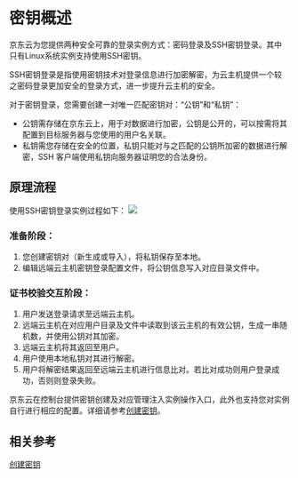 # 密钥概述
京东云为您提供两种安全可靠的登录实例方式：密码登录及SSH密钥登录。其中只有Linux系统实例支持使用SSH密钥。

SSH密钥登录是指使用密钥技术对登录信息进行加密解密，为云主机提供一个较之密码登录更加安全的登录方式，进一步提升云主机的安全。

对于密钥登录，您需要创建一对唯一匹配密钥对：“公钥”和“私钥”：

* 公钥需存储在京东云上，用于对数据进行加密，公钥是公开的，可以按需将其配置到目标服务器与您使用的用户名关联。
* 私钥需您存储在安全的位置，私钥只能对与之匹配的公钥所加密的数据进行解密，SSH 客户端使用私钥向服务器证明您的合法身份。

## 原理流程
使用SSH密钥登录实例过程如下：
![](../../../../../image/vm/Operation-Guide-keypair-overview1.png)

### 准备阶段：
1. 您创建密钥对（新生成或导入），将私钥保存至本地。
2. 编辑远端云主机密钥登录配置文件，将公钥信息写入对应目录文件中。

### 证书校验交互阶段：

1. 用户发送登录请求至远端云主机。
2. 远端云主机在对应用户目录及文件中读取到该云主机的有效公钥，生成一串随机数，并使用公钥对其加密。
3. 远端云主机将其返回至用户。
4. 用户使用本地私钥对其进行解密。
5. 用户将解密结果返回至远端云主机进行信息比对。若比对成功则用户登录成功，否则则登录失败。

京东云在控制台提供密钥创建及对应管理注入实例操作入口，此外也支持您对实例自行进行相应的配置。详细请参考[创建密钥](../Operation-Guide/Key-Pair/Create-Keypair.md)。

## 相关参考

[创建密钥](../Operation-Guide/Key-Pair/Create-Keypair.md)


  [1]: ./images/Operation-Guide-keypair-overview1.png "Operation-Guide-keypair-overview1.png"